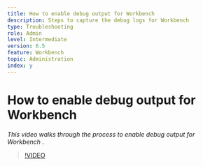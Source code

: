 ```yaml
---
title: How to enable debug output for Workbench
description: Steps to capture the debug logs for Workbench
type: Troubleshooting
role: Admin 
level: Intermediate
version: 6.5
feature: Workbench
topic: Administration
index: y
---
```


# How to enable debug output for Workbench

*This video walks through the process to enable debug output for Workbench .*

>[!VIDEO](https://video.tv.adobe.com/v/335497?quality=9&learn=on)
